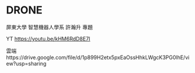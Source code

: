 # DRONE
屏東大學 智慧機器人學系 許瀚升 專題

YT https://youtu.be/kHM6RdD8E7I

雲端https://drive.google.com/file/d/1p899H2etx5pxEaOssHhkLWgcK3PG0lhE/view?usp=sharing
